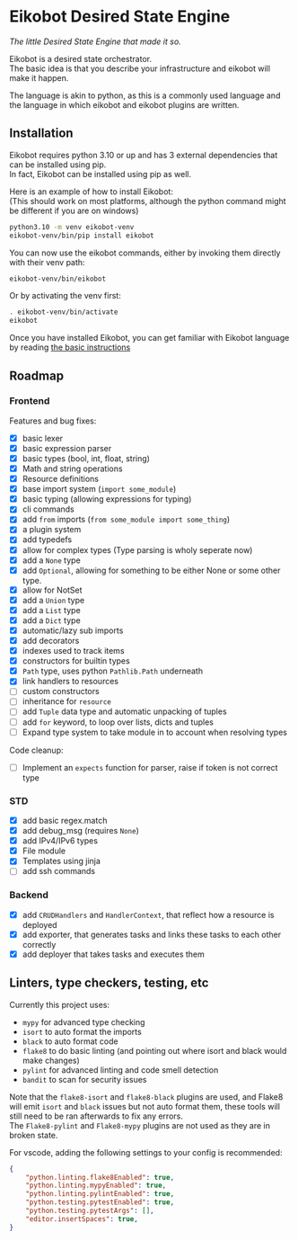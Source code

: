 # Eikobot Desired State Engine

*The little Desired State Engine that made it so.*  

Eikobot is a desired state orchestrator.  
The basic idea is that you describe your infrastructure and eikobot
will make it happen.  

The language is akin to python, as this is a commonly used language
and the language in which eikobot and eikobot plugins are written.  

## Installation

Eikobot requires python 3.10 or up and has 3 external dependencies that can be installed using pip.  
In fact, Eikobot can be installed using pip as well.  

Here is an example of how to install Eikobot:  
(This should work on most platforms, although the python command might be different if you are on windows)

```bash
python3.10 -m venv eikobot-venv
eikobot-venv/bin/pip install eikobot
```

You can now use the eikobot commands,
either by invoking them directly with their venv path:

```bash
eikobot-venv/bin/eikobot
```

Or by activating the venv first:

```bash
. eikobot-venv/bin/activate
eikobot
```

Once you have installed Eikobot,
you can get familiar with Eikobot language by reading [the basic instructions](docs/basics.md)

## Roadmap

### Frontend

Features and bug fixes:

- [x] basic lexer
- [x] basic expression parser
- [x] basic types (bool, int, float, string)
- [x] Math and string operations
- [x] Resource definitions
- [x] base import system (`import some_module`)
- [x] basic typing (allowing expressions for typing)
- [x] cli commands
- [x] add `from` imports (`from some_module import some_thing`)
- [x] a plugin system
- [x] add typedefs
- [x] allow for complex types (Type parsing is wholy seperate now)
- [x] add a `None` type
- [x] add `Optional`, allowing for something to be either None or some other type.
- [x] allow for NotSet
- [x] add a `Union` type
- [x] add a `List` type
- [x] add a `Dict` type
- [x] automatic/lazy sub imports
- [x] add decorators
- [x] indexes used to track items
- [x] constructors for builtin types
- [x] `Path` type, uses python `Pathlib.Path` underneath
- [x] link handlers to resources
- [ ] custom constructors
- [ ] inheritance for `resource`
- [ ] add `Tuple` data type and automatic unpacking of tuples
- [ ] add `for` keyword, to loop over lists, dicts and tuples
- [ ] Expand type system to take module in to account when resolving types

Code cleanup:

- [ ] Implement an `expects` function for parser, raise if token is not correct type

### STD

- [x] add basic regex.match
- [x] add debug_msg (requires `None`)
- [x] add IPv4/IPv6 types
- [x] File module
- [x] Templates using jinja
- [ ] add ssh commands

### Backend

- [x] add `CRUDHandlers` and `HandlerContext`, that reflect how a resource is deployed
- [x] add exporter, that generates tasks and links these tasks to each other correctly
- [x] add deployer that takes tasks and executes them

## Linters, type checkers, testing, etc

Currently this project uses:

- `mypy` for advanced type checking
- `isort` to auto format the imports
- `black` to auto format code
- `flake8` to do basic linting (and pointing out where isort and black would make changes)
- `pylint` for advanced linting and code smell detection
- `bandit` to scan for security issues

Note that the `flake8-isort` and `flake8-black` plugins are used,
and Flake8 will emit `isort` and `black` issues but not auto format them,
these tools will still need to be ran afterwards to fix any errors.  
The `Flake8-pylint` and `Flake8-mypy` plugins are not used as they are in broken state.  

For vscode, adding the following settings to your config is recommended:

```json
{
    "python.linting.flake8Enabled": true,
    "python.linting.mypyEnabled": true,
    "python.linting.pylintEnabled": true,
    "python.testing.pytestEnabled": true,
    "python.testing.pytestArgs": [],
    "editor.insertSpaces": true,
}
```
